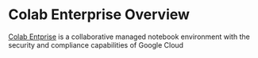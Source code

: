 # Colab Enterprise Overview

[Colab Entprise](https://cloud.google.com/colab/docs/introduction) is a collaborative managed notebook environment with the security and compliance capabilities of Google Cloud 